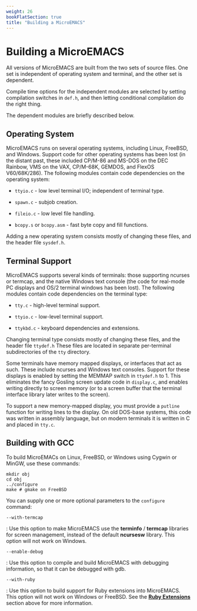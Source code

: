 ```yaml
---
weight: 26
bookFlatSection: true
title: "Building a MicroEMACS"
---
```


# Building a MicroEMACS

All versions of MicroEMACS are built from the two sets of
source files. One set is independent of operating system and terminal,
and the other set is dependent.

Compile time options for the independent modules
are selected by setting compilation
switches in `def.h`, and then letting conditional compilation do the
right thing.

The dependent modules are briefly described below.

## Operating System


MicroEMACS runs on several operating systems, including Linux,
FreeBSD, and Windows.  Support code for other operating systems has been lost
(in the distant past, these included CP/M-86 and MS-DOS on the DEC Rainbow,
VMS on the VAX, CP/M-68K, GEMDOS, and FlexOS V60/68K/286).
The following modules contain code dependencies on the operating system:

* `ttyio.c` - low level terminal I/O; independent of terminal type.

* `spawn.c` - subjob creation.

* `fileio.c` - low level file handling.

* `bcopy.s` or `bcopy.asm` - fast byte copy and fill functions.

Adding a new operating system consists mostly of changing these
files, and the header file `sysdef.h`.

## Terminal Support


MicroEMACS supports several kinds of terminals: those
supporting ncurses or termcap, and the native Windows text console
(the code for real-mode PC displays and OS/2 terminal windows has been lost).
The following modules contain code dependencies on the terminal type:

* `tty.c` - high-level terminal support.

* `ttyio.c` - low-level terminal support.

* `ttykbd.c` - keyboard dependencies and extensions.

Changing terminal type consists mostly of changing these files, and the header file `ttydef.h`
These files are located in separate per-terminal subdirectories of the `tty` directory.

Some terminals have memory mapped displays, or interfaces that
act as such.  These include ncurses and Windows text consoles.
Support for these
displays is enabled by setting the MEMMAP switch in `ttydef.h` to 1.
This eliminates the fancy Gosling screen update code in `display.c`,
and enables writing directly to screen memory (or to a screen buffer
that the terminal interface library later writes to the screen).

To
support a new memory-mapped display, you must provide a `putline` function
for writing lines to the display.  On old DOS-base systems, this code
was written in assembly language, but on modern terminals it is
written in C and placed in `tty.c`.

## Building with GCC

To build MicroEMACs on Linux, FreeBSD, or Windows using Cygwin
or MinGW, use these commands:

    mkdir obj
    cd obj
    ../configure
    make # gmake on FreeBSD

You can supply one or more optional parameters to the `configure` command:

`--with-termcap`

:   Use this option to make MicroEMACS use the **terminfo** / **termcap** libraries for
    screen management, instead of the default **ncursesw** library.
    This option will not work on Windows.

`--enable-debug`

:   Use this option to compile and build MicroEMACS with debugging information, so that
    it can be debugged with gdb.

`--with-ruby`

:   Use this option to build support for Ruby extensions into MicroEMACS.
    This option will not work on Windows or FreeBSD.
    See the [**Ruby Extensions**](#ruby-extensions) section above for more information.
